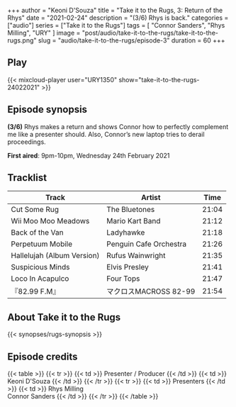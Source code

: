 +++
author = "Keoni D'Souza"
title = "Take it to the Rugs, 3: Return of the Rhys"
date = "2021-02-24"
description = "(3/6) Rhys is back."
categories = ["audio"]
series = ["Take it to the Rugs"]
tags = [
    "Connor Sanders",
    "Rhys Milling",
    "URY"
]
image = "post/audio/take-it-to-the-rugs/take-it-to-the-rugs.png"
slug = "audio/take-it-to-the-rugs/episode-3"
duration = 60
+++

## Play

{{< mixcloud-player user="URY1350" show="take-it-to-the-rugs-24022021" >}}

## Episode synopsis

**(3/6)** Rhys makes a return and shows Connor how to perfectly complement me like a presenter should. Also, Connor’s new laptop tries to derail proceedings.

**First aired**: 9pm-10pm, Wednesday 24th February 2021

## Tracklist

| Track                      | Artist                 | Time  |
|----------------------------|------------------------|-------|
| Cut Some Rug               | The Bluetones          | 21:04 |
| Wii Moo Moo Meadows        | Mario Kart Band        | 21:12 |
| Back of the Van            | Ladyhawke              | 21:18 |
| Perpetuum Mobile           | Penguin Cafe Orchestra | 21:26 |
| Hallelujah (Album Version) | Rufus Wainwright       | 21:35 |
| Suspicious Minds           | Elvis Presley          | 21:41 |
| Loco In Acapulco           | Four Tops              | 21:47 |
| 『82.99 F.M』              | マクロスMACROSS 82-99   | 21:54 |


## About Take it to the Rugs

{{< synopses/rugs-synopsis >}}

## Episode credits

{{< table >}}
    {{< tr >}}
        {{< td >}}
            Presenter / Producer
        {{< /td >}}
        {{< td >}}
            Keoni D'Souza
        {{< /td >}}
    {{< /tr >}}
    {{< tr >}}
        {{< td >}}
            Presenters
        {{< /td >}}
        {{< td >}}
            Rhys Milling<br>Connor Sanders
        {{< /td >}}
    {{< /tr >}}
{{< /table >}}